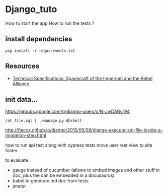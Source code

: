 # Django_tuto

How to start the app
How to run the tests ?

## install  dependencies

```shell
pip install -r requirements.txt
```

## Resources

- [Technical Specifications: Spacecraft of the Imperium and the Rebel Alliance](https://starwars.fandom.com/wiki/Technical_Specifications:_Spacecraft_of_the_Imperium_and_the_Rebel_Alliance)



## init data...

https://groups.google.com/g/django-users/c/N-JwDABvr94

`cat file.sql | ./manage.py dbshell`

http://flecox.github.io/django/2015/05/28/django-execute-sql-file-inside-a-migration-step.html


how to run api test along with cypress tests
move user rest view to site folder


to evaluate :
- gauge instead of cucumber (allows to embed images and other stuff in doc, plus the can be embedded in a docusaurus)
- babel to generate md doc from tests
- jmeter

